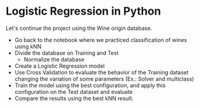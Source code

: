 # Logistic Regression in Python

Let's continue the project using the Wine origin database.

* Go back to the notebook where we practiced classification of wines using kNN
* Divide the database on Training and Test
    * Normalize the database
* Create a Logistic Regression model
* Use Cross Validation to evaluate the behavior of the Training dataset changing the variation of some parameters (Ex.: Solver and multiclass)
* Train the model using the best configuration, and apply this configuration on the Test dataset and evaluate
* Compare the results using the best kNN result.
